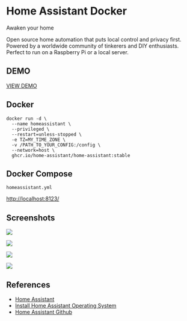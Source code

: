 # Home Assistant Docker

Awaken your home

Open source home automation that puts local control and privacy first. Powered by a worldwide community of tinkerers and DIY enthusiasts. Perfect to run on a Raspberry Pi or a local server.

## DEMO
[VIEW DEMO](https://demo.home-assistant.io/)

## Docker
```
docker run -d \
  --name homeassistant \
  --privileged \
  --restart=unless-stopped \
  -e TZ=MY_TIME_ZONE \
  -v /PATH_TO_YOUR_CONFIG:/config \
  --network=host \
  ghcr.io/home-assistant/home-assistant:stable
```

## Docker Compose
`homeassistant.yml`

[http://localhost:8123/](http://localhost:8123/)

## Screenshots
![](https://www.home-assistant.io/images/getting-started/lovelace.png)

![](https://www.home-assistant.io/images/getting-started/integrations.png)

![](https://www.home-assistant.io/images/getting-started/automation-editor.png)

![](https://www.home-assistant.io/images/getting-started/new-automation.png)

## References
- [Home Assistant](https://www.home-assistant.io/)
- [Install Home Assistant Operating System](https://www.home-assistant.io/installation/linux)
- [Home Assistant Github](https://github.com/home-assistant)